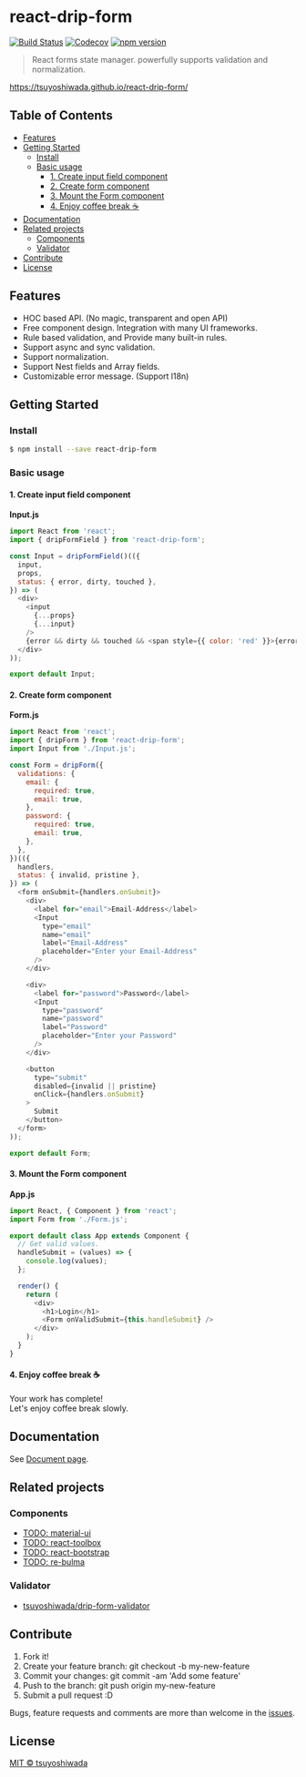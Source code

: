 # react-drip-form

[![Build Status](http://img.shields.io/travis/tsuyoshiwada/react-drip-form.svg?style=flat-square)](https://travis-ci.org/tsuyoshiwada/react-drip-form)
[![Codecov](https://img.shields.io/codecov/c/github/tsuyoshiwada/react-drip-form.svg?style=flat-square)](https://codecov.io/gh/tsuyoshiwada/react-drip-form)
[![npm version](https://img.shields.io/npm/v/react-drip-form.svg?style=flat-square)](http://badge.fury.io/js/react-drip-form)

> React forms state manager. powerfully supports validation and normalization.

https://tsuyoshiwada.github.io/react-drip-form/




## Table of Contents

* [Features](#features)
* [Getting Started](#getting-started)
  * [Install](#install)
  * [Basic usage](#basic-usage)
    * [1. Create input field component](#1-create-input-field-component)
    * [2. Create form component](#2-create-form-component)
    * [3. Mount the Form component](#3-mount-the-form-component)
    * [4. Enjoy coffee break :coffee:](#4-enjoy-coffee-break-coffee)
* [Documentation](#documentation)
* [Related projects](#related-projects)
  * [Components](#components)
  * [Validator](#validator)
* [Contribute](#contribute)
* [License](#license)




## Features

* HOC based API. (No magic, transparent and open API)
* Free component design. Integration with many UI frameworks.
* Rule based validation, and Provide many built-in rules.
* Support async and sync validation.
* Support normalization.
* Support Nest fields and Array fields.
* Customizable error message. (Support l18n)




## Getting Started


### Install

```bash
$ npm install --save react-drip-form
```


### Basic usage


#### 1. Create input field component

**Input.js**

```javascript
import React from 'react';
import { dripFormField } from 'react-drip-form';

const Input = dripFormField()(({
  input,
  props,
  status: { error, dirty, touched },
}) => (
  <div>
    <input
      {...props}
      {...input}
    />
    {error && dirty && touched && <span style={{ color: 'red' }}>{error}</span>}
  </div>
));

export default Input;
```


#### 2. Create form component

**Form.js**

```javascript
import React from 'react';
import { dripForm } from 'react-drip-form';
import Input from './Input.js';

const Form = dripForm({
  validations: {
    email: {
      required: true,
      email: true,
    },
    password: {
      required: true,
      email: true,
    },
  },
})(({
  handlers,
  status: { invalid, pristine },
}) => (
  <form onSubmit={handlers.onSubmit}>
    <div>
      <label for="email">Email-Address</label>
      <Input
        type="email"
        name="email"
        label="Email-Address"
        placeholder="Enter your Email-Address"
      />
    </div>

    <div>
      <label for="password">Password</label>
      <Input
        type="password"
        name="password"
        label="Password"
        placeholder="Enter your Password"
      />
    </div>

    <button
      type="submit"
      disabled={invalid || pristine}
      onClick={handlers.onSubmit}
    >
      Submit
    </button>
  </form>
));

export default Form;
```


#### 3. Mount the Form component

**App.js**

```javascript
import React, { Component } from 'react';
import Form from './Form.js';

export default class App extends Component {
  // Get valid values.
  handleSubmit = (values) => {
    console.log(values);
  };

  render() {
    return (
      <div>
        <h1>Login</h1>
        <Form onValidSubmit={this.handleSubmit} />
      </div>
    );
  }
}
```


#### 4. Enjoy coffee break :coffee:

Your work has complete!  
Let's enjoy coffee break slowly.



## Documentation

See [Document page](https://tsuyoshiwada.github.io/react-drip-form/).



## Related projects

### Components

* [TODO: material-ui](https://github.com/callemall/material-ui)
* [TODO: react-toolbox](https://github.com/react-toolbox/react-toolbox)
* [TODO: react-bootstrap](https://github.com/react-bootstrap/react-bootstrap)
* [TODO: re-bulma](https://github.com/bokuweb/re-bulma)

### Validator

* [tsuyoshiwada/drip-form-validator](https://github.com/tsuyoshiwada/drip-form-validator)




## Contribute

1. Fork it!
1. Create your feature branch: git checkout -b my-new-feature
1. Commit your changes: git commit -am 'Add some feature'
1. Push to the branch: git push origin my-new-feature
1. Submit a pull request :D

Bugs, feature requests and comments are more than welcome in the [issues](https://github.com/tsuyoshiwada/react-drip-form/issues).




## License

[MIT © tsuyoshiwada](./LICENSE)

